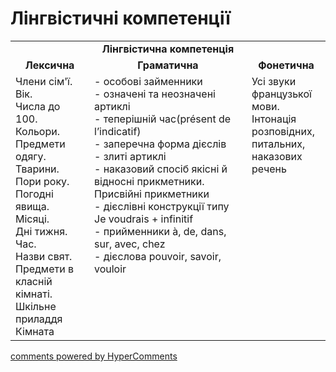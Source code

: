 <div id="hypercomments_widget" class="js-hypercomments-widget invisible"></div>

# Лінгвістичні компетенції


<table>
  <tr>
    <td align="center" colspan="3"><b>Лінгвістична компетенція</b></td>
  </tr>
            <tr>
                <td align="center"><b>Лексична</b></td>
                <td align="center"><b>Граматична</b></td>
                <td align="center"><b>Фонетична</b></td>
            </tr>
            <tr>
                <td width="25%" style="vertical-align:top !important;">
Члени сім'ї.<br>
Вік.<br>
Числа до 100.<br>
Кольори.<br>
Предмети одягу.<br>
Тварини.<br>
Пори року.<br>
Погодні явища.<br>
Місяці.<br>
Дні тижня.<br>
Час.<br>
Назви свят.<br>
Предмети в класній кімнаті.<br>
Шкільне приладдя<br>
Кімната</td>
<td width="50%" style="vertical-align:top !important;">
- особові займенники<br>
- означені та неозначені артиклі<br>
- теперішній час(présent de l’indicatif)<br>
- заперечна форма дієслів<br>
- злиті артиклі<br>
- наказовий спосіб якісні й відносні прикметники. Присвійні прикметники<br>
- дієслівні конструкції типу Je voudrais + infinitif<br>
- прийменники à, de, dans, sur, avec, chez<br>
- дієслова pouvoir, savoir, vouloir
</td>
<td width="25%" style="vertical-align:top !important;">Усі звуки французької мови. Інтонація розповідних, питальних, наказових речень</td>
            </tr>
</table>

<div class="js-hypercomments-container">
    <a href="http://hypercomments.com" class="hc-link" title="comments widget">comments powered by HyperComments</a>
</div>